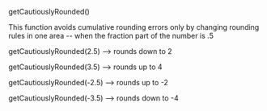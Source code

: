getCautiouslyRounded()

This function avoids cumulative rounding errors only by changing rounding rules in 
one area -- when the fraction part of the number is .5

getCautiouslyRounded(2.5) --> rounds down to 2

getCautiouslyRounded(3.5) --> rounds up to 4

getCautiouslyRounded(-2.5) --> rounds up to -2

getCautiouslyRounded(-3.5) --> rounds down to -4